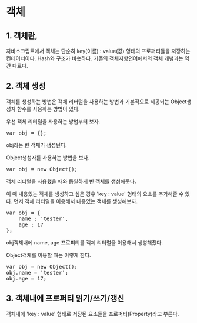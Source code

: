 객체
===
## 1. 객체란,
자바스크립트에서 객체는 단순히 key(이름) : value(값) 형태의 프로퍼티들을 저장하는 컨테이너이다. Hash와 구조가 비슷하다. 기존의 객체지향언어에서의 객체 개념과는 약간 다르다.

## 2. 객체 생성
객체를 생성하는 방법은 객체 리터럴을 사용하는 방법과 기본적으로 제공되는 Object생성자 함수를 사용하는 방법이 있다.  

우선 객체 리터럴을 사용하는 방법부터 보자.
<pre>
var obj = {};</pre>
obj라는 빈 객체가 생성된다.  

Object생성자를 사용하는 방법을 보자.
<pre>
var obj = new Object();</pre>
객체 리터럴을 사용했을 때와 동일하게 빈 객체를 생성해준다.

이 때 내용있는 객체를 생성하고 싶은 경우 'key : value' 형태의 요소를 추가해줄 수 있다. 먼저 객체 리터럴을 이용해서 내용있는 객체를 생성해보자.
<pre>
var obj = {
    name : 'tester',
    age : 17
};</pre>
obj객체내에 name, age 프로퍼티를 객체 리터럴을 이용해서 생성해줬다.  

Object객체를 이용할 때는 이렇게 한다.
<pre>
var obj = new Object();
obj.name = 'tester';
obj.age = 17;</pre>

## 3. 객체내에 프로퍼티 읽기/쓰기/갱신
객체내에 'key : value' 형태로 저장된 요소들을 프로퍼티(Property)라고 부른다.